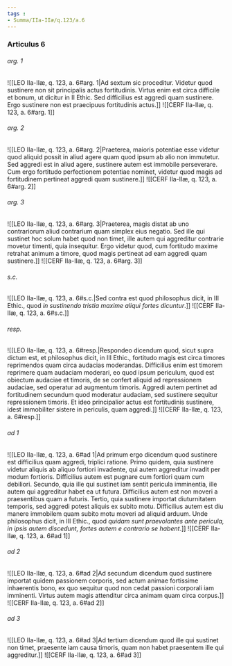 ```yaml
---
tags : 
- Summa/IIa-IIæ/q.123/a.6
---
```


### Articulus 6

###### arg. 1
![[LEO IIa-IIæ, q. 123, a. 6#arg. 1|Ad sextum sic proceditur. Videtur quod sustinere non sit principalis actus fortitudinis. Virtus enim est circa difficile et bonum, ut dicitur in II Ethic. Sed difficilius est aggredi quam sustinere. Ergo sustinere non est praecipuus fortitudinis actus.]]
![[CERF IIa-IIæ, q. 123, a. 6#arg. 1]]

###### arg. 2
![[LEO IIa-IIæ, q. 123, a. 6#arg. 2|Praeterea, maioris potentiae esse videtur quod aliquid possit in aliud agere quam quod ipsum ab alio non immutetur. Sed aggredi est in aliud agere, sustinere autem est immobile perseverare. Cum ergo fortitudo perfectionem potentiae nominet, videtur quod magis ad fortitudinem pertineat aggredi quam sustinere.]]
![[CERF IIa-IIæ, q. 123, a. 6#arg. 2]]

###### arg. 3
![[LEO IIa-IIæ, q. 123, a. 6#arg. 3|Praeterea, magis distat ab uno contrariorum aliud contrarium quam simplex eius negatio. Sed ille qui sustinet hoc solum habet quod non timet, ille autem qui aggreditur contrarie movetur timenti, quia insequitur. Ergo videtur quod, cum fortitudo maxime retrahat animum a timore, quod magis pertineat ad eam aggredi quam sustinere.]]
![[CERF IIa-IIæ, q. 123, a. 6#arg. 3]]

###### s.c.
![[LEO IIa-IIæ, q. 123, a. 6#s.c.|Sed contra est quod philosophus dicit, in III Ethic., quod *in sustinendo tristia maxime aliqui fortes dicuntur*.]]
![[CERF IIa-IIæ, q. 123, a. 6#s.c.]]

###### resp.
![[LEO IIa-IIæ, q. 123, a. 6#resp.|Respondeo dicendum quod, sicut supra dictum est, et philosophus dicit, in III Ethic., fortitudo magis est circa timores reprimendos quam circa audacias moderandas. Difficilius enim est timorem reprimere quam audaciam moderari, eo quod ipsum periculum, quod est obiectum audaciae et timoris, de se confert aliquid ad repressionem audaciae, sed operatur ad augmentum timoris. Aggredi autem pertinet ad fortitudinem secundum quod moderatur audaciam, sed sustinere sequitur repressionem timoris. Et ideo principalior actus est fortitudinis sustinere, idest immobiliter sistere in periculis, quam aggredi.]]
![[CERF IIa-IIæ, q. 123, a. 6#resp.]]

###### ad 1
![[LEO IIa-IIæ, q. 123, a. 6#ad 1|Ad primum ergo dicendum quod sustinere est difficilius quam aggredi, triplici ratione. Primo quidem, quia sustinere videtur aliquis ab aliquo fortiori invadente, qui autem aggreditur invadit per modum fortioris. Difficilius autem est pugnare cum fortiori quam cum debiliori. Secundo, quia ille qui sustinet iam sentit pericula imminentia, ille autem qui aggreditur habet ea ut futura. Difficilius autem est non moveri a praesentibus quam a futuris. Tertio, quia sustinere importat diuturnitatem temporis, sed aggredi potest aliquis ex subito motu. Difficilius autem est diu manere immobilem quam subito motu moveri ad aliquid arduum. Unde philosophus dicit, in III Ethic., quod *quidam sunt praevolantes ante pericula, in ipsis autem discedunt, fortes autem e contrario se habent*.]]
![[CERF IIa-IIæ, q. 123, a. 6#ad 1]]

###### ad 2
![[LEO IIa-IIæ, q. 123, a. 6#ad 2|Ad secundum dicendum quod sustinere importat quidem passionem corporis, sed actum animae fortissime inhaerentis bono, ex quo sequitur quod non cedat passioni corporali iam imminenti. Virtus autem magis attenditur circa animam quam circa corpus.]]
![[CERF IIa-IIæ, q. 123, a. 6#ad 2]]

###### ad 3
![[LEO IIa-IIæ, q. 123, a. 6#ad 3|Ad tertium dicendum quod ille qui sustinet non timet, praesente iam causa timoris, quam non habet praesentem ille qui aggreditur.]]
![[CERF IIa-IIæ, q. 123, a. 6#ad 3]]

